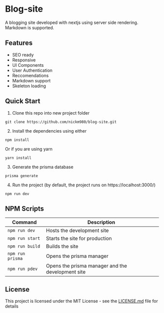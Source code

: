 # Blog-site
A blogging site developed with nextjs using server side rendering. Markdown is supported.

## Features

- SEO ready
- Responsive 
- UI Components
- User Authentication
- Reccomendations
- Markdown support
- Skeleton loading

## Quick Start

1. Clone this repo into new project folder
```
git clone https://github.com/nickm980/blog-site.git
```

2. Install the dependencies using either 
 
``` 
npm install 
``` 

Or if you are using yarn

``` 
yarn install 
```

3. Generate the prisma database
```
prisma generate
```

4. Run the project (by default, the project runs on https://localhost:3000/)

```
npm run dev
```

## NPM Scripts
| Command | Description |
| --- | --- |
| `npm run dev` | Hosts the development site |
| `npm run start` | Starts the site for production |
| `npm run build` | Builds the site |
| `npm run prisma` | Opens the prisma manager |
| `npm run pdev` | Opens the prisma manager and the development site |


## License
This project is licensed under the MIT License - see the [LICENSE.md](https://github.com/nickm980/blog-site/blob/main/LICENSE) file for details
